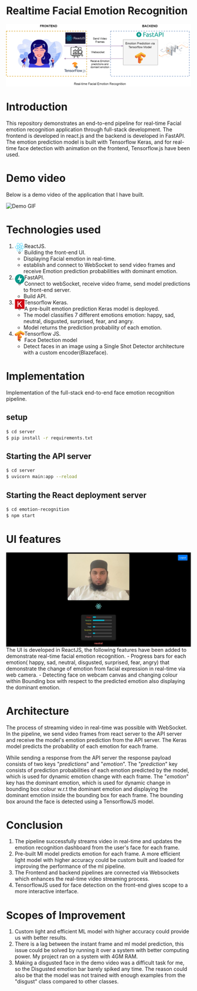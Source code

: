 # Realtime Facial Emotion Recognition
<img align="center" alt="architecture" src="./Resources/HLD.png"/><br>

# Introduction
This repository demonstrates an end-to-end pipeline for real-time Facial emotion recognition application through full-stack development.
The frontend is developed in react.js and the backend is developed in FastAPI. The emotion prediction model is built with Tensorflow Keras, and for real-time face detection with animation on the frontend, Tensorflow.js have been used.

# Demo video
Below is a demo video of the application that I have built.

![Demo GIF](./Resources/emotion-recognition.gif)

# Technologies used
1. ReactJS.<img align="left" alt="react" width="26px" src="./Resources/react.png" /><br>
    - Building the front-end UI.
    - Displaying Facial emotion in real-time.
    - establish and connect to WebSocket to send video frames and receive Emotion prediction probabilities with dominant emotion.
2. FastAPI.<img align="left" alt="api" width="26px" src="./Resources/fastapi.svg" /><br>
    - Connect to webSocket, receive video frame, send model predictions to front-end server.
    - Build API.
3. Tensorflow Keras.<img align="left" alt="keras" width="26px" src="./Resources/keras.png" /><br>
   - A pre-built emotion prediction Keras model is deployed.
   - The model classifies 7 different emotions emotion: happy, sad, neutral, disgusted, surprised, fear, and angry.
   - Model returns the prediction probability of each emotion.
4. Tensorflow JS.<img align="left" alt="tf" width="26px" src="./Resources/Tensorflow.png" /><br>
   - Face Detection model
   - Detect faces in an image using a Single Shot Detector architecture with a custom encoder(Blazeface).

# Implementation
Implementation of the full-stack end-to-end face emotion recognition pipeline.

## setup
```sh
$ cd server
$ pip install -r requirements.txt
```
## Starting the API server 
```sh
$ cd server
$ uvicorn main:app --reload
```

## Starting the React deployment server
```sh
$ cd emotion-recognition
$ npm start
```

# UI features
<img align="center" alt="ui" src="./Resources/ui.png"/>
The UI is developed in ReactJS, the following features have been added to demonstrate real-time facial emotion recognition.
- Progress bars for each emotion( happy, sad, neutral, disgusted, surprised, fear, angry) that demonstrate the change of emotion from facial expression in real-time via web camera.
- Detecting face on webcam canvas and changing colour within Bounding box with respect to the predicted emotion also displaying the dominant emotion.

# Architecture
The process of streaming video in real-time was possible with WebSocket. In the pipeline, we send video frames from react server to the API server and receive the model's emotion prediction from the API server. The Keras model predicts the probability of each emotion for each frame.

While sending a response from the API server the response payload consists of two keys "_predictions_" and "_emotion_". The "_prediction_" key consists of prediction probabilities of each emotion predicted by the model, which is used for dynamic emotion change with each frame. The "_emotion_" key has the dominant emotion, which is used for dynamic change in bounding box colour w.r.t the dominant emotion and displaying the dominant emotion inside the bounding box for each frame.
The bounding box around the face is detected using a TensorflowJS model.
# Conclusion
1. The pipeline successfully streams video in real-time and updates the emotion recognition dashboard from the user's face for each frame.
2. Pre-built Ml model predicts emotion for each frame. A more efficient light model with higher accuracy could be custom built and loaded for improving the performance of the ml pipeline.
3. The Frontend and backend pipelines are connected via Websockets which enhances the real-time video streaming process.
4. TensorflowJS used for face detection on the front-end gives scope to a more interactive interface.

# Scopes of Improvement
1. Custom light and efficient ML model with higher accuracy could provide us with better results.
2. There is a lag between the instant frame and ml model prediction, this issue could be solved by running it over a system with better computing power. My project ran on a system with 4GM RAM.
3. Making a disgusted face in the demo video was a difficult task for me, so the Disgusted emotion bar barely spiked any time. The reason could also be that the model was not trained with enough examples from the "disgust" class compared to other classes.
